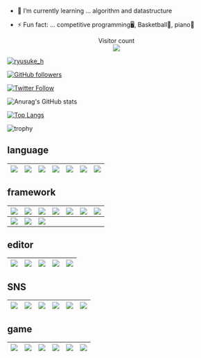 - 🌱 I’m currently learning ... algorithm and datastructure

- ⚡ Fun fact: ... competitive programming🖥,  Basketball🏀,  piano🎹

<p align="center"> 
  Visitor count<br>
  <img src="https://profile-counter.glitch.me/ryusuke920/count.svg" />
</p>

[![ryusuke_h](https://img.shields.io/endpoint?url=https%3A%2F%2Fatcoder-badges.now.sh%2Fapi%2Fatcoder%2Fjson%2Fryusuke_h)](https://atcoder.jp/users/ryusuke_h)

[![GitHub followers](https://img.shields.io/github/followers/ryusuke920.svg?style=social&label=followers&maxAge=2592000)](https://github.com/ryusuke920?tab=followers)

[![Twitter Follow](https://img.shields.io/twitter/follow/ryusuke__h?style=social)](https://twitter.com/ryusuke__h)

![Anurag's GitHub stats](https://github-readme-stats.vercel.app/api?username=ryusuke920&show_icons=true&theme=highcontrast)  

[![Top Langs](https://github-readme-stats.vercel.app/api/top-langs/?username=ryusuke920&theme=dark&layout=compact&langs_count=10)](https://github.com/anuraghazra/github-readme-stats) 

![trophy](https://github-profile-trophy.vercel.app/?username=ryusuke920&row=1&column=8&theme=algolia)

## language
<img src="https://img.shields.io/badge/-Python-FFFF00.svg?logo=Python&style=plastic">|<img src="https://img.shields.io/badge/-CSS3-1572B6.svg?logo=css3&style=plastic">|<img src="https://img.shields.io/badge/-Html5-E34F26.svg?logo=html5&style=plastic">|<img src="https://img.shields.io/badge/-Java-FF6600.svg?logo=java&style=plastic">|<img src="https://img.shields.io/badge/-JavaScript-3399FF.svg?logo=javascript&style=plastic">|<img src="https://img.shields.io/badge/-Json-000000.svg?logo=json&style=plastic">|<img src="https://img.shields.io/badge/-Kotlin-FF6666.svg?logo=kotlin&style=plastic">
:--:|:--:|:--:|:--:|:--:|:--:|:--:


## framework
<img src="https://img.shields.io/badge/-Node.js-FFFF66.svg?logo=node.js&style=plastic">|<img src="https://img.shields.io/badge/-Mysql-4479A1.svg?logo=mysql&style=plastic">|<img src="https://img.shields.io/badge/-Django-092E20.svg?logo=django&style=plastic">|<img src="https://img.shields.io/badge/-Jupyter-FFFF99.svg?logo=jupyter&style=plastic">|<img src="https://img.shields.io/badge/-Flask-000000.svg?logo=flask&style=plastic">|<img src="https://img.shields.io/badge/-Git-F05032.svg?logo=git&style=plastic">|<img src="https://img.shields.io/badge/-React-61DAFB.svg?logo=react&style=plastic">
:--:|:--:|:--:|:--:|:--:|:--:|:--:
<img src="https://img.shields.io/badge/-Nodemon-FFFF66.svg?logo=nodemon&style=plastic">|<img src="https://img.shields.io/badge/-Npm-CB3837.svg?logo=npm&style=plastic">|<img src="https://img.shields.io/badge/-Yarn-2C8EBB.svg?logo=yarn&style=plastic">||||

## editor
<img src="https://img.shields.io/badge/-VisualStudioCode-007ACC.svg?logo=VisualStudioCode&style=plastic">|<img src="https://img.shields.io/badge/-Atom-66FF33.svg?logo=atom&style=plastic">|<img src="https://img.shields.io/badge/-Xcode-1575F9.svg?logo=xcode&style=plastic">|<img src="https://img.shields.io/badge/-AndroidStudio-000000.svg?logo=androidstudio&style=plastic">|<img src="https://img.shields.io/badge/-Markdown-000000.svg?logo=markdown&style=plastic">
:--:|:--:|:--:|:--:|:--:|

## SNS
<img src="https://img.shields.io/badge/-Line-99FF66.svg?logo=line&style=plastic">|<img src="https://img.shields.io/badge/-Twitter-1DA1F2.svg?logo=twitter&style=plastic">|<img src="https://img.shields.io/badge/-Instagram-FF33CC.svg?logo=instagram&style=plastic">|<img src="https://img.shields.io/badge/-Github-181717.svg?logo=github&style=plastic">|<img src="https://img.shields.io/badge/-Qiita-55C500.svg?logo=qiita&style=plastic">|<img src="https://img.shields.io/badge/-Facebook-4172B8.svg?logo=facebook&style=plastic">
:--:|:--:|:--:|:--:|:--:|:--:

## game
<img src="https://img.shields.io/badge/-Nintendo-99FFFF.svg?logo=nintendo&style=plastic">|<img src="https://img.shields.io/badge/-Nintendoswitch-E60012.svg?logo=nintendoswitch&style=plastic">|<img src="https://img.shields.io/badge/-Pokemon-3333CC.svg?logo=pokemon&style=plastic">|<img src="https://img.shields.io/badge/-Playstation-003791.svg?logo=playstation&style=plastic">|<img src="https://img.shields.io/badge/-Wii-CCFFFF.svg?logo=wii&style=plastic">|<img src="https://img.shields.io/badge/-Nintendogamecube-6A5FBB.svg?logo=nintendogamecube&style=plastic">
:--:|:--:|:--:|:--:|:--:|:--:

<!--
## template
||||||
:--:|:--:|:--:|:--:|:--:|:--:|:--:
||||||

## cloud
<img src="https://img.shields.io/badge/-Icloud-FFFFFF.svg?logo=icloud&style=plastic">　<img src="https://img.shields.io/badge/-Google%20drive-FFFFFF.svg?logo=google-drive&style=plastic">

## os
<img src="https://img.shields.io/badge/-Windows-0078D6.svg?logo=windows&style=plastic">

## software
<img src="https://img.shields.io/badge/-Blender-33CCFF.svg?logo=blender&style=plastic">

## application
<img src="https://img.shields.io/badge/-Discord-7289DA.svg?logo=discord&style=plastic"> <img src="https://img.shields.io/badge/-Figma-F24E1E.svg?logo=figma&style=plastic"> <img src="https://img.shields.io/badge/-Microsoftexcel-217346.svg?logo=microsoftexcel&style=plastic">
<img src="https://img.shields.io/badge/-Microsoftpowerpoint-D24726.svg?logo=microsoftpowerpoint&style=plastic"> <img src="https://img.shields.io/badge/-Microsoftword-2B579A.svg?logo=microsoftword&style=plastic"> <img src="https://img.shields.io/badge/-Safari-000000.svg?logo=safari&style=plastic">
<img src="https://img.shields.io/badge/-Slack-000000.svg?logo=slack&style=plastic"> <img src="https://img.shields.io/badge/-Youtube-FF0000.svg?logo=youtube&style=plastic">

## service
<img src="https://img.shields.io/badge/-Amazon-FF9966.svg?logo=amazon&style=plastic"> <img src="https://img.shields.io/badge/-Apple-999999.svg?logo=apple&style=plastic"> <img src="https://img.shields.io/badge/-Android-A4C639.svg?logo=android&style=plastic">
<img src="https://img.shields.io/badge/-Apple%20music-FF33CC.svg?logo=apple-music&style=plastic"> <img src="https://img.shields.io/badge/-Dropbox-0061FF.svg?logo=dropbox&style=plastic"> 
<img src="https://img.shields.io/badge/-Gmail-FFFFFF.svg?logo=gmail&style=plastic"> <img src="https://img.shields.io/badge/-Google-FFFFFF.svg?logo=google&style=plastic"> <img src="https://img.shields.io/badge/-Google%20chrome-FFFF99.svg?logo=google-chrome&style=plastic">
<img src="https://img.shields.io/badge/-Heroku-430098.svg?logo=heroku&style=plastic"> <img src="https://img.shields.io/badge/-Huawei-FF0000.svg?logo=huawei&style=plastic"> <img src="https://img.shields.io/badge/-Jira-172B4D.svg?logo=jira&style=plastic">
<img src="https://img.shields.io/badge/-Kaggle-20BEFF.svg?logo=kaggle&style=plastic"> <img src="https://img.shields.io/badge/-Trello-0079BF.svg?logo=trello&style=plastic"><img src="https://img.shields.io/badge/-Wikipedia-000000.svg?logo=wikipedia&style=plastic">
<img src="https://img.shields.io/badge/-Wolfram-DD1100.svg?logo=wolfram&style=plastic"> <img src="https://img.shields.io/badge/-Wolframmathematica-CCFFFF.svg?logo=wolframmathematica&style=plastic"><img src="https://img.shields.io/badge/-Yahoo-FF0000.svg?logo=yahoo&style=plastic">
-->
